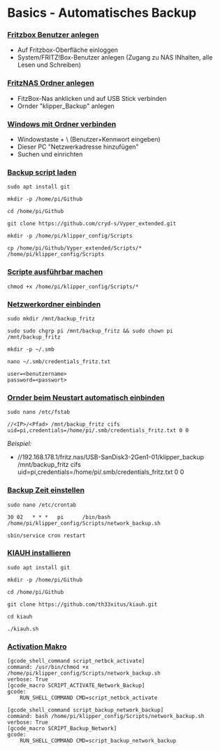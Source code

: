 # Basics - Automatisches Backup  
  
### <u>Fritzbox Benutzer anlegen</u>
- Auf Fritzbox-Oberfläche einloggen
- System/FRITZ!Box-Benutzer anlegen (Zugang zu NAS INhalten, alle Lesen und Schreiben) 
  
### <u>FritzNAS Ordner anlegen</u>
- FitzBox-Nas anklicken und auf USB Stick verbinden
- Ornder "klipper_Backup" anlegen

### <u>Windows mit Ordner verbinden</u>
  - Windowstaste + \\<IP> (Benutzer+Kennwort eingeben)
  - Dieser PC "Netzwerkadresse hinzufügen"
  - Suchen und einrichten


### <u>Backup script laden</u>    
      
```
sudo apt install git
```
```
mkdir -p /home/pi/Github
```
```
cd /home/pi/Github
```
```
git clone https://github.com/cryd-s/Vyper_extended.git  
```  
```
mkdir -p /home/pi/klipper_config/Scripts
```
```
cp /home/pi/Github/Vyper_extended/Scripts/* /home/pi/klipper_config/Scripts
```  
  
### <u>Scripte ausführbar machen</u>  
  
```
chmod +x /home/pi/klipper_config/Scripts/*
```

### <u>Netzwerkordner einbinden</u> 
```
sudo mkdir /mnt/backup_fritz
```
```
sudo sudo chgrp pi /mnt/backup_fritz && sudo chown pi /mnt/backup_fritz
```
```
mkdir -p ~/.smb
```
```
nano ~/.smb/credentials_fritz.txt
```
```
user=<benutzername>
password=<passwort>
```

### <u>Ornder beim Neustart automatisch einbinden</u> 

```
sudo nano /etc/fstab
```
```
//<IP>/<Pfad> /mnt/backup_fritz cifs uid=pi,credentials=/home/pi/.smb/credentials_fritz.txt 0 0
```
_Beispiel:_    
- //192.168.178.1/fritz.nas/USB-SanDisk3-2Gen1-01/klipper_backup /mnt/backup_fritz cifs uid=pi,credentials=/home/pi/.smb/credentials_fritz.txt 0 0  
  
### <u>Backup Zeit einstellen</u> 

```
sudo nano /etc/crontab
```
```
30 02   * * *   pi      /bin/bash /home/pi/klipper_config/Scripts/network_backup.sh
```
```
sbin/service cron restart
```
### <u>KIAUH installieren</u>
```
sudo apt install git
```
```
mkdir -p /home/pi/Github
```
```
cd /home/pi/Github
```
```
git clone https://github.com/th33xitus/kiauh.git 
```
```
cd kiauh
```
```
./kiauh.sh
```
  
### <u>Activation Makro</u>
```
[gcode_shell_command script_netbck_activate]
command: /usr/bin/chmod +x /home/pi/klipper_config/Scripts/network_backup.sh
verbose: True
[gcode_macro SCRIPT_ACTIVATE_Network_Backup]
gcode:
    RUN_SHELL_COMMAND CMD=script_netbck_activate
```
```
[gcode_shell_command script_backup_network_backup]
command: bash /home/pi/klipper_config/Scripts/network_backup.sh
verbose: True
[gcode_macro SCRIPT_Backup_Network]
gcode:
    RUN_SHELL_COMMAND CMD=script_backup_network_backup
```
